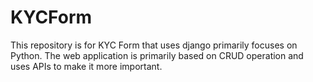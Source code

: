 # KYCForm
This repository is for KYC Form that uses django primarily focuses on Python. The web application is primarily based on CRUD operation and uses APIs to make it more important.
